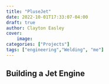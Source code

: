 ```yaml
---
title: "PluseJet"
date: 2022-10-01T17:33:07-04:00
draft: true
author: Clayton Easley
cover: 
    image: 
categories: ["Projects"]
tags: ["engineering","Welding", "me"]
---
```


## Building a Jet Engine
